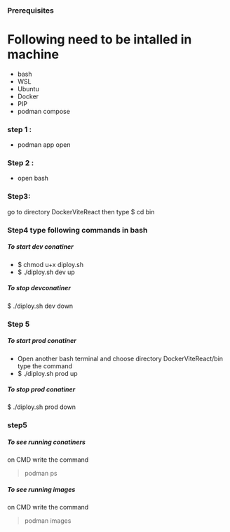 ### Prerequisites
# Following need to be intalled in machine
- bash
- WSL
- Ubuntu
- Docker
- PIP 
- podman compose

### step 1 :
- podman app open
###  Step 2 :
- open bash 
### Step3:
go to directory DockerViteReact
then type 
$ cd bin 

 ### Step4 type following commands in bash
##### To start dev conatiner
- $ chmod u+x diploy.sh
- $ ./diploy.sh dev up 
##### To stop devconatiner
 $ ./diploy.sh dev down 

### Step 5
##### To start prod conatiner
- Open another bash terminal and choose directory
DockerViteReact/bin
type the command
- $ ./diploy.sh prod up 
##### To stop prod conatiner
 $ ./diploy.sh prod down 

### step5

##### To see running conatiners
on CMD 
write the command 
>podman ps    

##### To see running images
on CMD 
write the command 
>podman images



